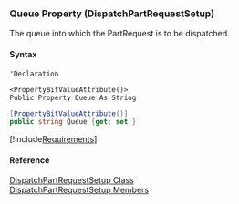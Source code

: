 ### Queue Property (DispatchPartRequestSetup)

The queue into which the PartRequest is to be dispatched.

#### Syntax

```vbnet
'Declaration

<PropertyBitValueAttribute()>
Public Property Queue As String
```

```csharp
[PropertyBitValueAttribute()]
public string Queue {get; set;}
```

[!include[Requirements](../partials/requirements.md)]

#### Reference

[DispatchPartRequestSetup Class](FChoice.Toolkits.Clarify~FChoice.Toolkits.Clarify.Logistics.DispatchPartRequestSetup.md)  
[DispatchPartRequestSetup Members](FChoice.Toolkits.Clarify~FChoice.Toolkits.Clarify.Logistics.DispatchPartRequestSetup_members.md)